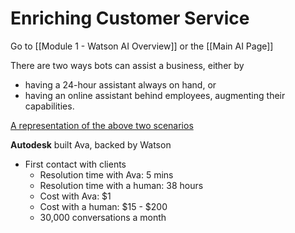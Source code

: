 # Enriching Customer Service

Go to [[Module 1 - Watson AI Overview]] or the [[Main AI Page]]

There are two ways bots can assist a business, either by

- having a 24-hour assistant always on hand, or
- having an online assistant behind employees, augmenting their capabilities.

[A representation of the above two scenarios](https://i.imgur.com/ovSNbRq.png)

**Autodesk** built Ava, backed by Watson

- First contact with clients
	- Resolution time with Ava: 5 mins
	- Resolution time with a human: 38 hours
	- Cost with Ava: $1
	- Cost with a human: $15 - $200
	- 30,000 conversations a month